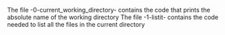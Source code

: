 The file -0-current_working_directory- contains the code that prints the absolute name of the working directory
The file -1-listit- contains the code needed to list all the files in the current directory
